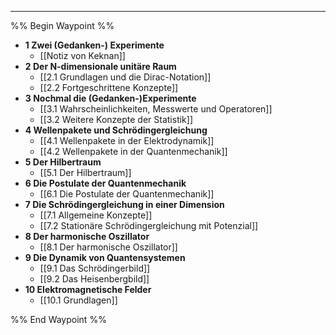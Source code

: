 ***

%% Begin Waypoint %%
- **1 Zwei (Gedanken-) Experimente**
	- [[Notiz von Keknan]]
- **2 Der N-dimensionale unitäre Raum**
	- [[2.1 Grundlagen und die Dirac-Notation]]
	- [[2.2 Fortgeschrittene Konzepte]]
- **3 Nochmal die (Gedanken-)Experimente**
	- [[3.1 Wahrscheinlichkeiten, Messwerte und Operatoren]]
	- [[3.2 Weitere Konzepte der Statistik]]
- **4 Wellenpakete und Schrödingergleichung**
	- [[4.1 Wellenpakete in der Elektrodynamik]]
	- [[4.2 Wellenpakete in der Quantenmechanik]]
- **5 Der Hilbertraum**
	- [[5.1 Der Hilbertraum]]
- **6 Die Postulate der Quantenmechanik**
	- [[6.1 Die Postulate der Quantenmechanik]]
- **7 Die Schrödingergleichung in einer Dimension**
	- [[7.1 Allgemeine Konzepte]]
	- [[7.2 Stationäre Schrödingergleichung mit Potenzial]]
- **8 Der harmonische Oszillator**
	- [[8.1 Der harmonische Oszillator]]
- **9 Die Dynamik von Quantensystemen**
	- [[9.1 Das Schrödingerbild]]
	- [[9.2 Das Heisenbergbild]]
- **10 Elektromagnetische Felder**
	- [[10.1 Grundlagen]]

%% End Waypoint %%

